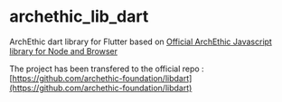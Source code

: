 # archethic_lib_dart

ArchEthic dart library for Flutter based on [Official ArchEthic Javascript library for Node and Browser](https://github.com/archethic-foundation/libjs)

The project has been transfered to the official repo : [https://github.com/archethic-foundation/libdart](https://github.com/archethic-foundation/libdart)
